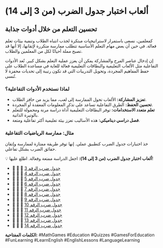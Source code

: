 # ألعاب اختبار جدول الضرب (من 3 إلى 14)
## تحسين التعلم من خلال أدوات جذابة

كمعلمين، نسعى باستمرار لاستراتيجيات مبتكرة لجذب انتباه الطلاب وتنمية بيئات تعلم فعالة. في حين أن بعض مهام التعلم الأساسية تتطلب ممارسة متكررة لإتقانها، إلا أنها قد تصبح مملة أحيانًا لكل من المعلمين والطلاب.

إن إدخال عناصر المرح والمشاركة يمكن أن يعزز عملية التعلم بشكل كبير. تُعد الأدوات التفاعلية مثل الألعاب التعليمية والبطاقات التعليمية فعالة للغاية في مساعدة الطلاب على حفظ المفاهيم المجردة، وتحويل التدريبات التي قد تكون رتيبة إلى تحديات محفزة لا تُنسى.

### لماذا نستخدم الأدوات التفاعلية؟

* **تعزيز المشاركة:** الألعاب تحول الممارسة إلى لعب، مما يزيد من حافز الطلاب.
* **تحسين الحفظ:** الطرق التفاعلية تساعد على تذكر المعلومات المعقدة أو المجردة.
* **تعلم متعدد الاستخدامات:** توفر البطاقات التعليمية أداة دراسة مرنة ومحمولة للتعلم بالوتيرة الذاتية.
* **فصل دراسي ديناميكي:** هذه الأساليب تعزز بيئة تعليمية أكثر تفاعلية ومتعة.

### مثال: ممارسة الرياضيات التفاعلية

خذ اختبارات جدول الضرب كتطبيق عملي. إنها توفر طريقة ممتازة لممارسة وإتقان حقائق الضرب بشكل تفاعلي.

💡 **ألعاب اختبار جدول الضرب (من 3 إلى 14):** اجعل الدراسة ممتعة وفعالة. اطلع عليها!

* 👾 👾 👾 [جدول ضرب الرقم 3](https://zeersaleh.github.io/Multiplication-Table-of-3/)
* 👾 👾 👾 [جدول ضرب الرقم 4](https://zeersaleh.github.io/Multiplication-Table-of-4/)
* 👾 👾 👾 [جدول ضرب الرقم 5](https://zeersaleh.github.io/Multiplication-Table-of-5/)
* 👾 👾 👾 [جدول ضرب الرقم 6](https://zeersaleh.github.io/Multiplication-Table-of-6/)
* 👾 👾 👾 [جدول ضرب الرقم 7](https://zeersaleh.github.io/Multiplication-Table-of-7/)
* 👾 👾 👾 [جدول ضرب الرقم 8](https://zeersaleh.github.io/Multiplication-Table-of-8/)
* 👾 👾 👾 [جدول ضرب الرقم 9](https://zeersaleh.github.io/Multiplication-Table-of-9/)
* 👾 👾 👾 [جدول ضرب الرقم 10](https://zeersaleh.github.io/Multiplication-Table-of-10/)
* 👾 👾 👾 [جدول ضرب الرقم 11](https://zeersaleh.github.io/Multiplication-Table-of-11/)
* 👾 👾 👾 [جدول ضرب الرقم 12](https://zeersaleh.github.io/Multiplication-Table-of-12/)
* 👾 👾 👾 [جدول ضرب الرقم 13](https://zeersaleh.github.io/Multiplication-Table-of-13/)
* 👾 👾 👾 [جدول ضرب الرقم 14](https://zeersaleh.github.io/Multiplication-Table-of-14/)


**الكلمات المفتاحية:** #MathGames #Education #Quizzes #GamesForEducation #FunLearning #LearnEnglish #EnglishLessons #LanguageLearning

